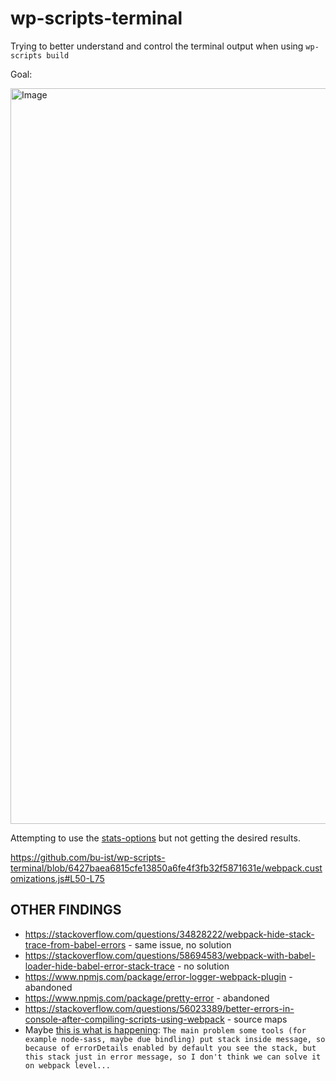 # wp-scripts-terminal

Trying to better understand and control the terminal output when using `wp-scripts build`

Goal:

<img width="1177" alt="Image" src="https://github.com/user-attachments/assets/fcf66263-4b4e-4798-8581-c9fbe21b4536" />

Attempting to use the [stats-options](https://webpack.js.org/configuration/stats/#stats-options) but not getting the desired results.

https://github.com/bu-ist/wp-scripts-terminal/blob/6427baea6815cfe13850a6fe4f3fb32f5871631e/webpack.customizations.js#L50-L75

## OTHER FINDINGS

- https://stackoverflow.com/questions/34828222/webpack-hide-stack-trace-from-babel-errors - same issue, no solution
- https://stackoverflow.com/questions/58694583/webpack-with-babel-loader-hide-babel-error-stack-trace - no solution
- https://www.npmjs.com/package/error-logger-webpack-plugin - abandoned
- https://www.npmjs.com/package/pretty-error - abandoned
- https://stackoverflow.com/questions/56023389/better-errors-in-console-after-compiling-scripts-using-webpack - source maps
- Maybe [this is what is happening](https://github.com/webpack/webpack/issues/15980#issuecomment-1563502236): `The main problem some tools (for example node-sass, maybe due bindling) put stack inside message, so because of errorDetails enabled by default you see the stack, but this stack just in error message, so I don't think we can solve it on webpack level...`
